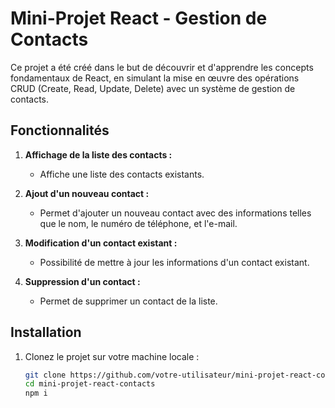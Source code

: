 # Mini-Projet React - Gestion de Contacts

Ce projet a été créé dans le but de découvrir et d'apprendre les concepts fondamentaux de React, en simulant la mise en œuvre des opérations CRUD (Create, Read, Update, Delete) avec un système de gestion de contacts.

## Fonctionnalités

1. **Affichage de la liste des contacts :**
   - Affiche une liste des contacts existants.

2. **Ajout d'un nouveau contact :**
   - Permet d'ajouter un nouveau contact avec des informations telles que le nom, le numéro de téléphone, et l'e-mail.

3. **Modification d'un contact existant :**
   - Possibilité de mettre à jour les informations d'un contact existant.

4. **Suppression d'un contact :**
   - Permet de supprimer un contact de la liste.

## Installation

1. Clonez le projet sur votre machine locale :

   ```bash
   git clone https://github.com/votre-utilisateur/mini-projet-react-contacts.git
   cd mini-projet-react-contacts
   npm i


